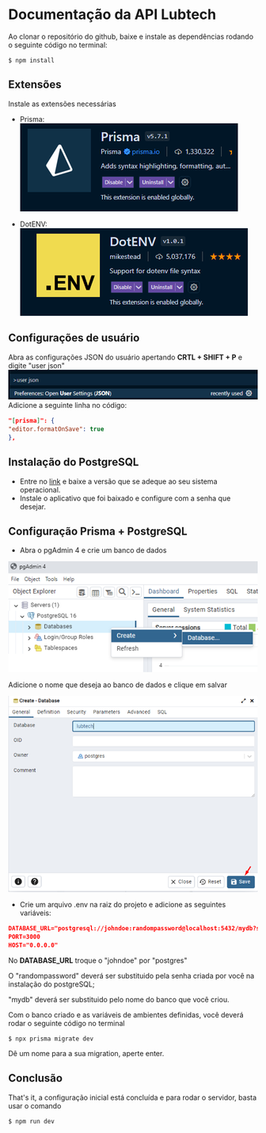 # Documentação da API Lubtech

Ao clonar o repositório do github, baixe e instale as dependências rodando o seguinte código no terminal:

```node
$ npm install
```

## Extensões

Instale as extensões necessárias

- Prisma:
  ![Prisma Extensão](./assets/prisma_extension.png)

- DotENV:
  ![DotENV Extensão](assets/dotenv_extension.png)

## Configurações de usuário

Abra as configurações JSON do usuário apertando **CRTL + SHIFT + P** e digite "user json"
![User config](./assets/user_json.png)
Adicione a seguinte linha no código:

```json
"[prisma]": {
"editor.formatOnSave": true
},
```

## Instalação do PostgreSQL

- Entre no [link](https://www.enterprisedb.com/downloads/postgres-postgresql-downloads) e baixe a versão que se adeque ao seu sistema operacional.
- Instale o aplicativo que foi baixado e configure com a senha que desejar.

## Configuração Prisma + PostgreSQL

- Abra o pgAdmin 4 e crie um banco de dados

![Criando banco de dados no pgAdmin 4](./assets/create_db.png)

Adicione o nome que deseja ao banco de dados e clique em salvar

![Nome do banco de dados](assets/create_db_2.png)

- Crie um arquivo .env na raiz do projeto e adicione as seguintes variáveis:

```json
DATABASE_URL="postgresql://johndoe:randompassword@localhost:5432/mydb?schema=public"
PORT=3000
HOST="0.0.0.0"
```

No **DATABASE_URL** troque o "johndoe" por "postgres"

O "randompassword" deverá ser substituido pela senha criada por você na instalação do postgreSQL;

"mydb" deverá ser substituido pelo nome do banco que você criou.

Com o banco criado e as variáveis de ambientes definidas, você deverá rodar o seguinte código no terminal

```node
$ npx prisma migrate dev
```

Dê um nome para a sua migration, aperte enter.

## Conclusão

That's it, a configuração inicial está concluída e para rodar o servidor, basta usar o comando

```node
$ npm run dev
```
